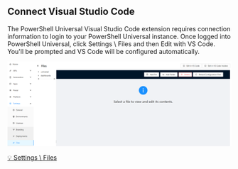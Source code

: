 ## Connect Visual Studio Code

The PowerShell Universal Visual Studio Code extension requires connection information to login to your PowerShell Universal instance. Once logged into PowerShell Universal, click Settings \ Files and then Edit with VS Code. You'll be prompted and VS Code will be configured automatically.

<p align="center">
  <img src="../../images/connect.png" alt="PowerShell Universal" />
</p>

[💡 Settings \ Files](http://localhost:5000/admin/settings/files)